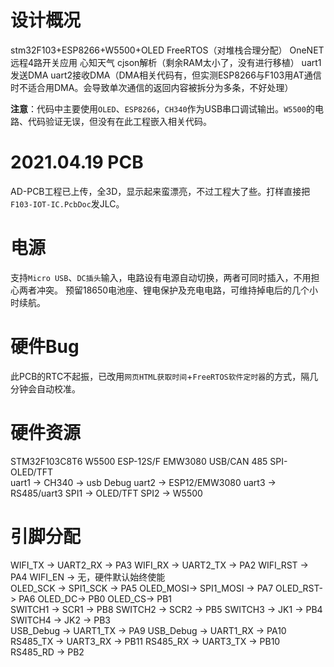 # 设计概况
stm32F103+ESP8266+W5500+OLED 
FreeRTOS（对堆栈合理分配） 
OneNET远程4路开关应用 
心知天气 
cjson解析（剩余RAM太小了，没有进行移植） 
uart1发送DMA 
uart2接收DMA（DMA相关代码有，但实测ESP8266与F103用AT通信时不适合用DMA。会导致单次通信的返回内容被拆分为多条，不好处理） 

**注意**：代码中主要使用`OLED`、`ESP8266`，`CH340`作为USB串口调试输出。`W5500`的电路、代码验证无误，但没有在此工程嵌入相关代码。 

# 2021.04.19 PCB
AD-PCB工程已上传，全3D，显示起来蛮漂亮，不过工程大了些。打样直接把`F103-IOT-IC.PcbDoc`发JLC。 

# 电源
支持`Micro USB`、`DC插头`输入，电路设有电源自动切换，两者可同时插入，不用担心两者冲突。 
预留18650电池座、锂电保护及充电电路，可维持掉电后的几个小时续航。 

# 硬件Bug
此PCB的RTC不起振，已改用`网页HTML获取时间`+`FreeRTOS软件定时器`的方式，隔几分钟会自动校准。 


# 硬件资源
STM32F103C8T6 
W5500 
ESP-12S/F 
EMW3080 
USB/CAN 
485 
SPI-OLED/TFT 
<br>
uart1 -> CH340 -> usb Debug 
uart2 -> ESP12/EMW3080 
uart3 -> RS485/uart3 
SPI1 -> OLED/TFT 
SPI2 -> W5500 

# 引脚分配
WIFI_TX -> UART2_RX -> PA3 
WIFI_RX -> UART2_TX -> PA2 
WIFI_RST -> PA4 
WIFI_EN -> 无，硬件默认始终使能 
<br>
OLED_SCK -> SPI1_SCK -> PA5 
OLED_MOSI-> SPI1_MOSI -> PA7 
OLED_RST-> PA6 
OLED_DC-> PB0 
OLED_CS-> PB1 
<br>
SWITCH1 -> SCR1 -> PB8 
SWITCH2 -> SCR2 -> PB5 
SWITCH3 -> JK1 -> PB4 
SWITCH4 -> JK2 -> PB3 
<br>
USB_Debug -> UART1_TX -> PA9 
USB_Debug -> UART1_RX -> PA10 
<br>
RS485_TX -> UART3_RX -> PB11 
RS485_RX -> UART3_TX -> PB10 
RS485_RD -> PB2 
